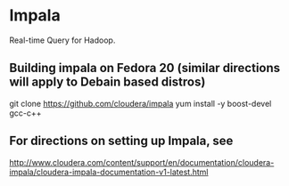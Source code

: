 Impala
======

Real-time Query for Hadoop.  


## Building impala on Fedora 20 (similar directions will apply to Debain based distros)

git clone https://github.com/cloudera/impala
yum install -y boost-devel gcc-c++ 

## For directions on setting up Impala, see

http://www.cloudera.com/content/support/en/documentation/cloudera-impala/cloudera-impala-documentation-v1-latest.html
